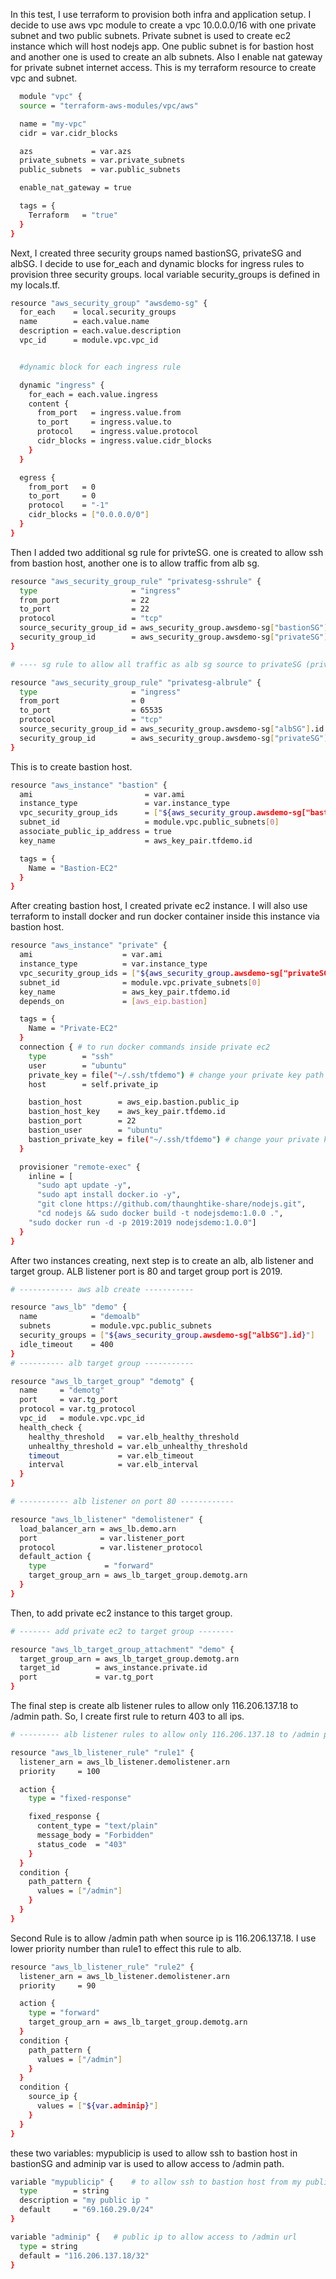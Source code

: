 
In this test, I use terraform to provision both infra and application setup. I decide to use aws vpc module to create a vpc 10.0.0.0/16 with one private subnet and two public subnets. Private subnet is used to create ec2 instance which will host nodejs app. One public subnet is for bastion host and another one is used to create an alb subnets. Also I enable nat gateway for private subnet internet access. This is my terraform resource to create vpc and subnet.
  
```bash
  module "vpc" {
  source = "terraform-aws-modules/vpc/aws"

  name = "my-vpc"
  cidr = var.cidr_blocks

  azs             = var.azs             
  private_subnets = var.private_subnets 
  public_subnets  = var.public_subnets  

  enable_nat_gateway = true  

  tags = {
    Terraform   = "true"
  }
}
```
Next, I created three security groups named bastionSG, privateSG and albSG. I decide to use for_each and dynamic blocks for ingress rules to provision three security groups. local variable security_groups is defined in my locals.tf.

```bash
resource "aws_security_group" "awsdemo-sg" {
  for_each    = local.security_groups   
  name        = each.value.name
  description = each.value.description
  vpc_id      = module.vpc.vpc_id


  #dynamic block for each ingress rule

  dynamic "ingress" {
    for_each = each.value.ingress
    content {
      from_port   = ingress.value.from
      to_port     = ingress.value.to
      protocol    = ingress.value.protocol
      cidr_blocks = ingress.value.cidr_blocks
    }
  }

  egress {
    from_port   = 0
    to_port     = 0
    protocol    = "-1"
    cidr_blocks = ["0.0.0.0/0"]
  }
}
```
Then I added two additional sg rule for privteSG. one is created to allow ssh from bastion host, another one is to allow traffic from alb sg.
```bash
resource "aws_security_group_rule" "privatesg-sshrule" {
  type                     = "ingress"
  from_port                = 22
  to_port                  = 22
  protocol                 = "tcp"
  source_security_group_id = aws_security_group.awsdemo-sg["bastionSG"].id
  security_group_id        = aws_security_group.awsdemo-sg["privateSG"].id
}

# ---- sg rule to allow all traffic as alb sg source to privateSG (private ec2) ------

resource "aws_security_group_rule" "privatesg-albrule" {
  type                     = "ingress"
  from_port                = 0
  to_port                  = 65535
  protocol                 = "tcp"
  source_security_group_id = aws_security_group.awsdemo-sg["albSG"].id
  security_group_id        = aws_security_group.awsdemo-sg["privateSG"].id
}
```
This is to create bastion host. 
```bash
resource "aws_instance" "bastion" {
  ami                         = var.ami
  instance_type               = var.instance_type
  vpc_security_group_ids      = ["${aws_security_group.awsdemo-sg["bastionSG"].id}"]
  subnet_id                   = module.vpc.public_subnets[0]
  associate_public_ip_address = true
  key_name                    = aws_key_pair.tfdemo.id

  tags = {
    Name = "Bastion-EC2"
  }
}
```
After creating bastion host, I created private ec2 instance. I will also use terraform to install docker and run docker container inside this instance via bastion host.

```bash
resource "aws_instance" "private" {
  ami                    = var.ami
  instance_type          = var.instance_type
  vpc_security_group_ids = ["${aws_security_group.awsdemo-sg["privateSG"].id}"]
  subnet_id              = module.vpc.private_subnets[0]
  key_name               = aws_key_pair.tfdemo.id
  depends_on             = [aws_eip.bastion]

  tags = {
    Name = "Private-EC2"
  }
  connection { # to run docker commands inside private ec2 
    type        = "ssh"
    user        = "ubuntu"
    private_key = file("~/.ssh/tfdemo") # change your private key path
    host        = self.private_ip

    bastion_host        = aws_eip.bastion.public_ip
    bastion_host_key    = aws_key_pair.tfdemo.id
    bastion_port        = 22
    bastion_user        = "ubuntu"
    bastion_private_key = file("~/.ssh/tfdemo") # change your private key path
  }

  provisioner "remote-exec" {
    inline = [
      "sudo apt update -y",
      "sudo apt install docker.io -y",
      "git clone https://github.com/thaunghtike-share/nodejs.git",
      "cd nodejs && sudo docker build -t nodejsdemo:1.0.0 .",
    "sudo docker run -d -p 2019:2019 nodejsdemo:1.0.0"]
  }
}
```
After two instances creating, next step is to create an alb, alb listener and target group. ALB listener port is 80 and target group port is 2019.

```bash
# ------------ aws alb create -----------

resource "aws_lb" "demo" {
  name            = "demoalb"
  subnets         = module.vpc.public_subnets
  security_groups = ["${aws_security_group.awsdemo-sg["albSG"].id}"]
  idle_timeout    = 400
}
# ---------- alb target group -----------

resource "aws_lb_target_group" "demotg" {
  name     = "demotg"
  port     = var.tg_port
  protocol = var.tg_protocol
  vpc_id   = module.vpc.vpc_id
  health_check {
    healthy_threshold   = var.elb_healthy_threshold
    unhealthy_threshold = var.elb_unhealthy_threshold
    timeout             = var.elb_timeout
    interval            = var.elb_interval
  }
}

# ----------- alb listener on port 80 ------------

resource "aws_lb_listener" "demolistener" {        
  load_balancer_arn = aws_lb.demo.arn
  port              = var.listener_port
  protocol          = var.listener_protocol
  default_action {
    type             = "forward"
    target_group_arn = aws_lb_target_group.demotg.arn
  }
} 
```
Then, to add private ec2 instance to this target group.

```bash
# ------- add private ec2 to target group --------

resource "aws_lb_target_group_attachment" "demo" {
  target_group_arn = aws_lb_target_group.demotg.arn
  target_id        = aws_instance.private.id
  port             = var.tg_port
}
```
The final step is create alb listener rules to allow only 116.206.137.18 to /admin path. So, I create first rule to return 403 to all ips.

```bash
# --------- alb listener rules to allow only 116.206.137.18 to /admin path ------

resource "aws_lb_listener_rule" "rule1" {
  listener_arn = aws_lb_listener.demolistener.arn
  priority     = 100

  action {
    type = "fixed-response"

    fixed_response {
      content_type = "text/plain"
      message_body = "Forbidden"
      status_code  = "403"
    }
  }  
  condition {
    path_pattern {
      values = ["/admin"]
    }
  }
}
```
Second Rule is to allow /admin path when source ip is 116.206.137.18. I use lower priority number than rule1 to effect this rule to alb.

```bash
resource "aws_lb_listener_rule" "rule2" {
  listener_arn = aws_lb_listener.demolistener.arn
  priority     = 90

  action {
    type = "forward"
    target_group_arn = aws_lb_target_group.demotg.arn
  }  
  condition {
    path_pattern {
      values = ["/admin"]
    }
  }
  condition {
    source_ip {
      values = ["${var.adminip}"]
    }
  }
}
```

these two variables: mypublicip is used to allow ssh to bastion host in bastionSG and adminip var is used to allow access to /admin path.

```bash
variable "mypublicip" {    # to allow ssh to bastion host from my public ip
  type        = string
  description = "my public ip "
  default     = "69.160.29.0/24"
}

variable "adminip" {   # public ip to allow access to /admin url 
  type = string
  default = "116.206.137.18/32"
}
```

